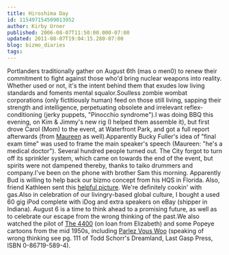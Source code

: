 ```yaml
---
title: Hiroshima Day
id: 115497154509013952
author: Kirby Urner
published: 2006-08-07T11:50:00.000-07:00
updated: 2011-08-07T19:04:15.280-07:00
blog: bizmo_diaries
tags: 
---
```


Portlanders traditionally gather on August 6th (mas o men0) to renew their commitment to fight against those who'd bring nuclear weapons into reality.  Whether used or not, it's the intent behind them that exudes low living standards and foments mental squalor.Soulless zombie wombat corporations (only fictitiously human) feed on those still living, sapping their strength and intelligence, perpetuating obsolete and irrelevant reflex-conditioning (jerky puppets, "Pinocchio syndrome").I was doing BBQ this evening, on Kim & Jimmy's new rig (I helped them assemble it), but first drove Carol (Mom) to the event, at Waterfront Park, and got a full report afterwards (from [Maureen](http://worldgame.blogspot.com/2005/02/methodist-morning.html) as well).Apparently Bucky Fuller's idea of "final exam time" was used to frame the main speaker's speech (Maureen:  "he's a medical doctor").  Several hundred people turned out.  The City forgot to turn off its sprinkler system, which came on towards the end of the event, but spirits were not dampened thereby, thanks to taiko drummers and company.I've been on the phone with brother Sam this morning.  Apparently Bud is willing to help back our bizmo concept from his HQS in Florida.  Also, friend Kathleen sent this [helpful picture](http://tinyurl.com/pw2cm).  We're definitely cookin' with gas.Also in celebration of our livingry-based global culture, I bought a used 60 gig iPod complete with iDog and extra speakers on eBay (shipper in Indiana).  August 6 is a time to think ahead to a promising future, as well as to celebrate our escape from the wrong thinking of the past.We also watched the pilot of [The 4400](http://www.imdb.com/title/tt0389564/) (on loan from Elizabeth) and some Popeye cartoons from the mid 1950s, including [Parlez Vous Woo](http://www.imdb.com/title/tt0151908/) (speaking of wrong thinking see pg. 111 of Todd Schorr's Dreamland, Last Gasp Press, ISBN 0-86719-589-4).